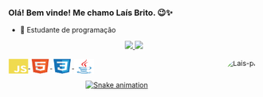 ### Olá! Bem vinde! Me chamo Laís Brito. 😉✨

- 🌱 Estudante de programação


<div align="center">
  <a href="https://github.com/LaisSBrito">
  <img height="155em" src="https://github-readme-stats.vercel.app/api?username=LaisSBrito&show_icons=true&theme=radical&include_all_commits=true&count_private=true"/>
  <img height="155em" src="https://github-readme-stats.vercel.app/api/top-langs/?username=LaisSBrito&layout=compact&langs_count=7&theme=radical"/>
</div>
  
  <div style="display: inline_block"><br>
  <img align="center" alt="Lais-Js" height="30" width="40" src="https://raw.githubusercontent.com/devicons/devicon/master/icons/javascript/javascript-plain.svg">
  <img align="center" alt="Lais-HTML" height="30" width="40" src="https://raw.githubusercontent.com/devicons/devicon/master/icons/html5/html5-original.svg">
  <img align="center" alt="Lais-CSS" height="30" width="40" src="https://raw.githubusercontent.com/devicons/devicon/master/icons/css3/css3-original.svg">
  <img align="center" alt="Lais-JAVA" height="30" width="40" src="https://raw.githubusercontent.com/devicons/devicon/master/icons/java/java-original.svg">
  <img align="right" alt="Lais-pic" height="150" style="border-radius:50px;" src="https://media.discordapp.net/attachments/936059704889724931/936060727234551838/20220126_0124003.gif">
</div>

 <div align="center">
  
  ![Snake animation](https://github.com/LaisSBrito/LaisSBrito/blob/output/github-contribution-grid-snake.svg)
  
</div>
